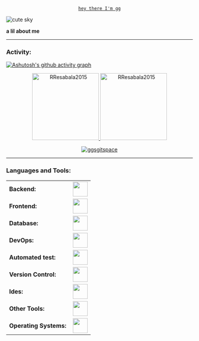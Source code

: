 <p align="center">
  <code><ins>hey there I'm gg</ins></code>
</p>

<img src="https://i.pinimg.com/736x/73/e5/0a/73e50ad3d7e8dfa9947c9218db29823f.jpg" alt="cute sky">

<p align="center">

  <b>a lil about me</b>
</p>





----------

<h3 align="left">Activity:</h3>

[![Ashutosh's github activity graph](https://github-readme-activity-graph.vercel.app/graph?username=ggsgitspace&bg_color=100f0f&color=4c5e9e&line=4c569e&point=403e41&area=true&hide_border=true)](https://github.com/ashutosh00710/github-readme-activity-graph)

<div align="center">
  <a href="https://github.com/ggsgitspace">
    <img height="180em" src="https://github-readme-stats.vercel.app/api/top-langs?username=ggsgitspace&show_icons=true&locale=en&layout=compact&theme=Minimalist Neutrals" alt="RResabala2015"/>
    <img height="180em" src="https://github-readme-stats.vercel.app/api?username=ggsgitspace&show_icons=true&locale=en&layout=compact&theme=Minimalist Neutrals" alt="RResabala2015"/>
  </a>
</div>
<p align="center">
  <a href="https://github.com/ggsgitspace">
    <img src="https://github-readme-streak-stats.herokuapp.com/?user=ggsgitspace&&theme=Minimalist Neutrals" alt="ggsgitspace" />
  </a>
</p>

-----------

<h3 align="left">Languages and Tools:</h3>
<table>
    <tr>
        <td style="font-weight: bold; padding-right: 10px; vertical-align: center; border: none;">Backend:</td>
        <td><img height="40" src="https://skillicons.dev/icons?i=php,java,cs,net,python,laravel,spring,maven,hibernate,nodejs,fastapi,flask,express,nginx,vite"/></td>
    </tr>
    <tr>
        <td style="font-weight: bold; padding-right: 10px; vertical-align: center;">Frontend:</td>
        <td><img height="40" src="https://skillicons.dev/icons?i=vue,vuetify,react,mui,bootstrap,html,css,sass,js,ts,figma"/></td>
    </tr>
    <tr>
        <td style="font-weight: bold; padding-right: 10px; vertical-align: center; border: none;">Database:</td>
        <td><img height="40" src="https://skillicons.dev/icons?i=mysql,postgresql,mongodb,elasticsearch"/></td>
    </tr>
    <tr>
        <td style="font-weight: bold; padding-right: 10px; vertical-align: center; border: none;">DevOps:</td>
        <td><img height="40" src="https://skillicons.dev/icons?i=docker,kubernetes,gcp,terraform,jenkins,githubactions,gitlarun"/></td>
    </tr>
    <tr>
        <td style="font-weight: bold; padding-right: 10px; vertical-align: center; border: none;">Automated test:</td>
        <td><img height="40" src="https://skillicons.dev/icons?i=selenium,jest,pytest,phpunit"/></td>
    </tr>
    <tr>
        <td style="font-weight: bold; padding-right: 10px; vertical-align: center; border: none;">Version Control:</td>
        <td><img height="40" src="https://skillicons.dev/icons?i=git,github,gitlab,bitbucket"/></td>
    </tr>
    <tr>
        <td style="font-weight: bold; padding-right: 10px; vertical-align: center; border: none;">Ides:</td>
        <td><img height="40" src="https://skillicons.dev/icons?i=vscode,phpstorm,eclipse,visualstudio,webstorm,sublime"/></td>
    </tr>
    <tr>
        <td style="font-weight: bold; padding-right: 10px; vertical-align: center; border: none;">Other Tools:</td>
        <td><img height="40" src="https://skillicons.dev/icons?i=rabbitmq,grafana,bash"/></td>
    </tr>
    <tr>
        <td style="font-weight: bold; padding-right: 10px; vertical-align: center; border: none;">Operating Systems:</td>
        <td><img height="40" src="https://skillicons.dev/icons?i=windows,ubuntu,debian,alpine"/></td>
    </tr>
</table>
